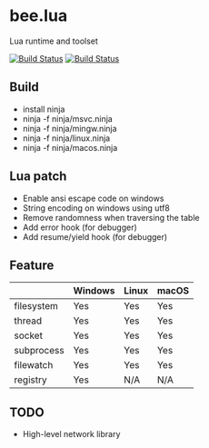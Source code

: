 # bee.lua

Lua runtime and toolset

[![Build Status](https://github.com/actboy168/bee.lua/workflows/build/badge.svg)](https://github.com/actboy168/bee.lua/actions?workflow=build) [![Build Status](https://dev.azure.com/actboy168/bee.lua/_apis/build/status/bee.lua?branchName=master)](https://dev.azure.com/actboy168/bee.lua/_build/latest?definitionId=5?branchName=master)

## Build

* install ninja
* ninja -f ninja/msvc.ninja
* ninja -f ninja/mingw.ninja
* ninja -f ninja/linux.ninja
* ninja -f ninja/macos.ninja

## Lua patch

* Enable ansi escape code on windows
* String encoding on windows using utf8
* Remove randomness when traversing the table
* Add error hook (for debugger)
* Add resume/yield hook (for debugger)

## Feature

|            | Windows | Linux | macOS |
| ---------- | ------- | ----- |------ |
| filesystem |   Yes   |  Yes  |  Yes  |
| thread     |   Yes   |  Yes  |  Yes  |
| socket     |   Yes   |  Yes  |  Yes  |
| subprocess |   Yes   |  Yes  |  Yes  |
| filewatch  |   Yes   |  Yes  |  Yes  |
| registry   |   Yes   |  N/A  |  N/A  |

## TODO

* High-level network library
